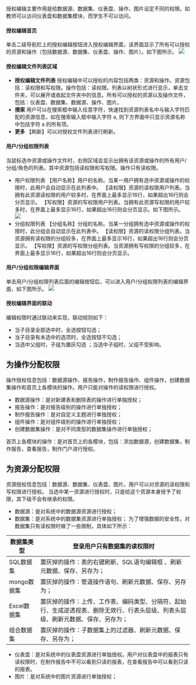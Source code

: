 授权编辑主要作用是给数据源、数据集、仪表盘、操作、图片设定不同的权限。如教师可以访问仪表盘和数据集模块，而学生不可以访问。

#### 授权编辑首页
单击二级导航栏上的授权编辑按钮进入授权编辑界面，该界面显示了所有可以授权的资源和操作（包括数据源、数据集、仪表盘、操作、图片）。如下图所示。
![](https://main.qcloudimg.com/raw/ac2d7c9d802986fd9275d929b4ccaf8b.png)

#### 授权编辑文件列表区域
- **授权编辑文件列表**
授权编辑中可以授权的内容包括两类：资源和操作。资源包括：读权限和写权限。操作包括：读权限。列表以树状形式进行显示，单击文件夹，可以展开或收起文件夹中的信息。所有可以授权的资源以及操作文件，包括：仪表盘、数据集、数据源、操作、图片。
- **搜索**
用户可以在搜索框中输入任意字符，快速找到资源列表名中与输入字符匹配的资源信息，如在搜索输入框中输入字符 a, 则下方界面中只显示资源名称中包括字符 a 的所有项。
- **更多**
【刷新】可以对授权文件列表进行刷新。

#### 用户/分组权限列表
当鼠标选中资源或操作文件时，右侧区域会显示出拥有该资源或操作的所有用户/分组/角色的列表。其中资源包括读权限和写权限。操作只有读权限。
- 用户权限列表
【用户名称】用户的名称。当某一用户拥有选中资源或操作的权限时，此用户会自动显示在此列表中。
【读权限】资源的读权限用户列表。当拥有此资源读权限的用户较多时，在界面上最多显示16行，如果超出16行则会分页显示。
【写权限】资源的写权限用户列表。当拥有此资源写权限的用户较多时，在界面上最多显示16行，如果超出16行则会分页显示。如下图所示。
![](https://main.qcloudimg.com/raw/c019b17b605390bf4f7fddd2707ab6c5.png)
- 分组权限列表
【分组名称】分组的名称。当某一分组拥有选中资源或操作的权限时，此分组会自动显示在此列表中。
【读权限】资源的读权限分组列表。当资源拥有读权限的分组较多，在界面上最多显示16行，如果超出16行则会分页显示。
【写权限】资源的写权限分组列表。当资源拥有写权限的分组较多，在界面上最多显示16行，如果超出16行则会分页显示。

#### 用户/分组权限编辑界面
单击用户/分组权限列表后面的编辑按钮后，可以进入用户/分组权限列表的编辑界面，如下图所示。
![](https://main.qcloudimg.com/raw/1f0524297661b87509a18f3099a69dd2.png)

#### 授权编辑界面的联动
编辑权限时通过联动来实现，联动规则如下：
- 当子目录全部选中时，全选按钮勾选；
- 当子目录有未选中的选项时，全选按钮不勾选；
- 当选中父组时，子组为置灰勾选 ；当选中子组时，父组不受影响。

## 为操作分配权限
操作授权信息包括：数据源操作、报告操作，制作报告操作、组件操作，创建数据集操作和首页上各模块的操作。用户只能对操作的读权限进行授权。
- 数据源操作：是对新建表和删除表的操作进行单独授权；
- 报告操作：是对报告级别的操作进行单独授权；
- 制作报告操作：是对自定义主题进行单独授权；
- 组件操作：是对组件级别的操作进行单独授权；
- 创建数据集操作：是对不同类型的数据集操作进行单独授权；

首页上各模块的操作：是对首页上的各模块，包括：添加数据源，创建数据集，制作报告，查看报告，制作门户进行授权。

## 为资源分配权限
资源授权信息包括：数据源、数据集、仪表盘、图片。用户可以对资源的读权限和写权限进行授权。 当选中某一资源进行授权时，只是给这个资源本身授予了权限，其下级不会有继承的权限。

- 数据源：是对系统中的数据源资源进行授权；
- 数据集：是对系统中的数据集资源进行单独授权；
   为了增强数据的安全性，对数据集只有读权限时做了一些限制，具体如下所示：
	 
	 
| 数据集类型  | 登录用户只有数据集的读权限时                                 |
| ----------- | ------------------------------------------------------------ |
| SQL数据集   | 置灰掉的操作：表的右键刷新、SQL语句编辑框 、刷新元数据、保存、另存为； |
| mongo数据集 | 置灰掉的操作：管道操作语句、刷新元数据、保存、另存为；       |
| Excel数据集 | 置灰掉的操作：上传、工作表、编码类型、分隔符、起始行、生成逆透视表、删除无效行、行表头层级、列表头层级、刷新元数据、保存、另存为； |
| 组合数据集  | 置灰掉的操作：子数据集上的过滤器、刷新元数据、保存、另存为； |

- 仪表盘：是对系统中的仪表盘资源进行单独授权。用户对仪表盘中的报表只有读权限时，在制作报告中不可以看到只读的报表，在查看报告中可以看到只读的报表。
- 图片：是对系统中的图片资源进行单独授权；



